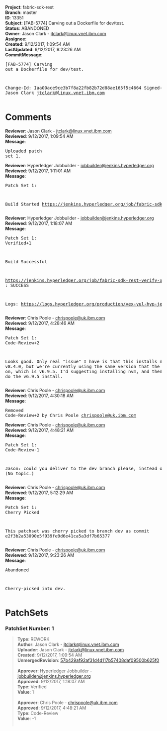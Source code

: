 <strong>Project</strong>: fabric-sdk-rest<br><strong>Branch</strong>: master<br><strong>ID</strong>: 13351<br><strong>Subject</strong>: [FAB-5774] Carving out a Dockerfile for dev/test.<br><strong>Status</strong>: ABANDONED<br><strong>Owner</strong>: Jason Clark - jtclark@linux.vnet.ibm.com<br><strong>Assignee</strong>:<br><strong>Created</strong>: 9/12/2017, 1:09:54 AM<br><strong>LastUpdated</strong>: 9/12/2017, 9:23:26 AM<br><strong>CommitMessage</strong>:<br><pre>[FAB-5774] Carving out a Dockerfile for dev/test.

Change-Id: Iaa00ace9ce3b7f8a22fb82b72d88ae165f5c4664
Signed-off-by: Jason Clark <jtclark@linux.vnet.ibm.com>
</pre><h1>Comments</h1><strong>Reviewer</strong>: Jason Clark - jtclark@linux.vnet.ibm.com<br><strong>Reviewed</strong>: 9/12/2017, 1:09:54 AM<br><strong>Message</strong>: <pre>Uploaded patch set 1.</pre><strong>Reviewer</strong>: Hyperledger Jobbuilder - jobbuilder@jenkins.hyperledger.org<br><strong>Reviewed</strong>: 9/12/2017, 1:11:01 AM<br><strong>Message</strong>: <pre>Patch Set 1:

Build Started https://jenkins.hyperledger.org/job/fabric-sdk-rest-verify-x86_64/10/</pre><strong>Reviewer</strong>: Hyperledger Jobbuilder - jobbuilder@jenkins.hyperledger.org<br><strong>Reviewed</strong>: 9/12/2017, 1:18:07 AM<br><strong>Message</strong>: <pre>Patch Set 1: Verified+1

Build Successful 

https://jenkins.hyperledger.org/job/fabric-sdk-rest-verify-x86_64/10/ : SUCCESS

Logs: https://logs.hyperledger.org/production/vex-yul-hyp-jenkins-1/fabric-sdk-rest-verify-x86_64/10</pre><strong>Reviewer</strong>: Chris Poole - chrispoole@uk.ibm.com<br><strong>Reviewed</strong>: 9/12/2017, 4:28:46 AM<br><strong>Message</strong>: <pre>Patch Set 1: Code-Review+2

Looks good. Only real "issue" I have is that this installs node v8.4.0, but we're currently using the same version that the SDK depends on, which is v6.9.5. I'd suggesting installing nvm, and then having that do the v6.9.5 install.</pre><strong>Reviewer</strong>: Chris Poole - chrispoole@uk.ibm.com<br><strong>Reviewed</strong>: 9/12/2017, 4:30:18 AM<br><strong>Message</strong>: <pre>Removed Code-Review+2 by Chris Poole <chrispoole@uk.ibm.com>
</pre><strong>Reviewer</strong>: Chris Poole - chrispoole@uk.ibm.com<br><strong>Reviewed</strong>: 9/12/2017, 4:48:21 AM<br><strong>Message</strong>: <pre>Patch Set 1: Code-Review-1

Jason: could you deliver to the dev branch please, instead of master? (No topic.)</pre><strong>Reviewer</strong>: Chris Poole - chrispoole@uk.ibm.com<br><strong>Reviewed</strong>: 9/12/2017, 5:12:29 AM<br><strong>Message</strong>: <pre>Patch Set 1: Cherry Picked

This patchset was cherry picked to branch dev as commit e2f3b2a53090e5f939fe9d6e41ca5a3df7b65377</pre><strong>Reviewer</strong>: Chris Poole - chrispoole@uk.ibm.com<br><strong>Reviewed</strong>: 9/12/2017, 9:23:26 AM<br><strong>Message</strong>: <pre>Abandoned

Cherry-picked into dev.</pre><h1>PatchSets</h1><h3>PatchSet Number: 1</h3><blockquote><strong>Type</strong>: REWORK<br><strong>Author</strong>: Jason Clark - jtclark@linux.vnet.ibm.com<br><strong>Uploader</strong>: Jason Clark - jtclark@linux.vnet.ibm.com<br><strong>Created</strong>: 9/12/2017, 1:09:54 AM<br><strong>UnmergedRevision</strong>: [57b429af92af31d4d117b57408daf09500b625f0](https://github.com/hyperledger-gerrit-archive/fabric-sdk-rest/commit/57b429af92af31d4d117b57408daf09500b625f0)<br><br><strong>Approver</strong>: Hyperledger Jobbuilder - jobbuilder@jenkins.hyperledger.org<br><strong>Approved</strong>: 9/12/2017, 1:18:07 AM<br><strong>Type</strong>: Verified<br><strong>Value</strong>: 1<br><br><strong>Approver</strong>: Chris Poole - chrispoole@uk.ibm.com<br><strong>Approved</strong>: 9/12/2017, 4:48:21 AM<br><strong>Type</strong>: Code-Review<br><strong>Value</strong>: -1<br><br></blockquote>